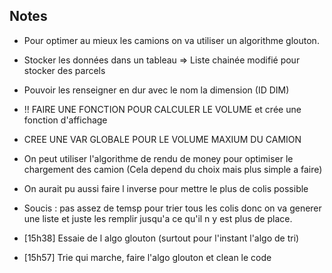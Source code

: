 


## Notes

- Pour optimer au mieux les camions on va utiliser un algorithme glouton.
- Stocker les données dans un tableau => Liste chainée modifié pour stocker des parcels
- Pouvoir les renseigner en dur avec le nom la dimension  (ID DIM)
- !! FAIRE UNE FONCTION POUR CALCULER LE VOLUME et crée une fonction d'affichage

- CREE UNE VAR GLOBALE POUR LE VOLUME MAXIUM DU CAMION
- On peut utiliser l'algorithme de rendu de money pour optimiser le chargement des camion (Cela depend du choix mais plus simple a faire)
- On aurait pu aussi faire l inverse pour mettre le plus de colis possible

- Soucis : pas assez de temsp pour trier tous les colis donc on va generer une liste et juste les remplir jusqu'a ce qu'il n y est plus de place.
- [15h38] Essaie de l algo glouton (surtout pour l'instant l'algo de tri)
- [15h57] Trie qui marche, faire l'algo glouton et clean le code




